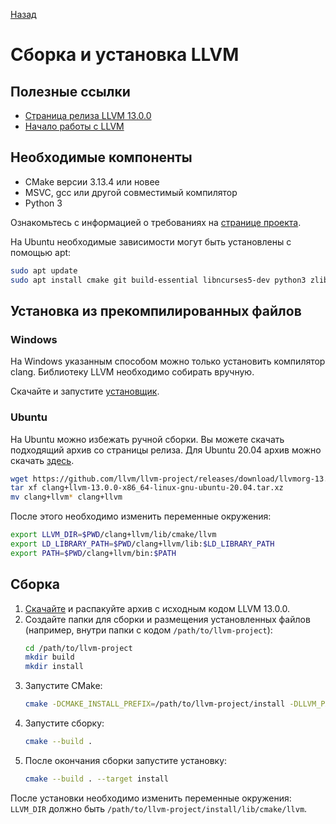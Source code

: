 [Назад](README.md)

# Сборка и установка LLVM


## Полезные ссылки

* [Страница релиза LLVM 13.0.0](https://github.com/llvm/llvm-project/releases/tag/llvmorg-13.0.0)
* [Начало работы с LLVM](https://llvm.org/docs/GettingStarted.html#getting-started-with-llvm)


## Необходимые компоненты

* CMake версии 3.13.4 или новее
* MSVC, gcc или другой совместимый компилятор
* Python 3

Ознакомьтесь с информацией о требованиях на [странице проекта](https://github.com/llvm/llvm-project/blob/release/13.x/README.md).

На Ubuntu необходимые зависимости могут быть установлены с помощью apt:

```sh
sudo apt update
sudo apt install cmake git build-essential libncurses5-dev python3 zlib1g-dev
```


## Установка из прекомпилированных файлов

### Windows

На Windows указанным способом можно только установить компилятор clang. Библиотеку LLVM необходимо собирать вручную.

Скачайте и запустите [установщик](https://github.com/llvm/llvm-project/releases/download/llvmorg-13.0.0/LLVM-13.0.0-win64.exe).


### Ubuntu

На Ubuntu можно избежать ручной сборки. Вы можете скачать подходящий архив со страницы релиза. Для Ubuntu 20.04 архив можно скачать [здесь](https://github.com/llvm/llvm-project/releases/download/llvmorg-13.0.0/clang+llvm-13.0.0-x86_64-linux-gnu-ubuntu-20.04.tar.xz).

```sh
wget https://github.com/llvm/llvm-project/releases/download/llvmorg-13.0.0/clang+llvm-13.0.0-x86_64-linux-gnu-ubuntu-20.04.tar.xz
tar xf clang+llvm-13.0.0-x86_64-linux-gnu-ubuntu-20.04.tar.xz
mv clang+llvm* clang+llvm
```

После этого необходимо изменить переменные окружения:

```sh
export LLVM_DIR=$PWD/clang+llvm/lib/cmake/llvm
export LD_LIBRARY_PATH=$PWD/clang+llvm/lib:$LD_LIBRARY_PATH
export PATH=$PWD/clang+llvm/bin:$PATH
```


## Сборка

1. [Скачайте](https://github.com/llvm/llvm-project/archive/refs/tags/llvmorg-13.0.0.zip) и распакуйте архив с исходным кодом LLVM 13.0.0.
2. Создайте папки для сборки и размещения установленных файлов (например, внутри папки с кодом `/path/to/llvm-project`):
   ```sh
   cd /path/to/llvm-project
   mkdir build
   mkdir install
   ```
3. Запустите CMake:
   ```sh
   cmake -DCMAKE_INSTALL_PREFIX=/path/to/llvm-project/install -DLLVM_PARALLEL_LINK_JOBS=1 -DLLVM_TARGETS_TO_BUILD=X86 -DCMAKE_CXX_STANDARD=17 -Thost=x64 ../llvm
   ```
4. Запустите сборку:
   ```sh
   cmake --build .
   ```
5. После окончания сборки запустите установку:
   ```sh
   cmake --build . --target install
   ```

После установки необходимо изменить переменные окружения: `LLVM_DIR` должно быть `/path/to/llvm-project/install/lib/cmake/llvm`.
